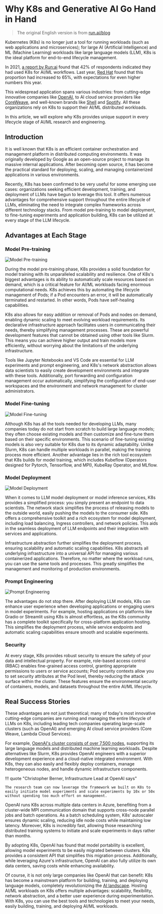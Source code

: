 # Why K8s and Generative AI Go Hand in Hand

> The original English version is from [run.ai/blog](https://www.run.ai/blog/why-kubernetes-is-the-platform-for-genai)

Kubernetes (K8s) is no longer just a tool for running workloads (such as web applications and microservices); for large AI (Artificial Intelligence) and ML (Machine Learning) workloads like large language models (LLM), K8s is the ideal platform for end-to-end lifecycle management.

In 2021, [a report by Run:ai](https://pages.run.ai/ai-infrastructure-survey-report-2021) found that 42% of respondents indicated they had used K8s for AI/ML workflows. Last year, [Red Hat](https://www.altoros.com/blog/machine-learning-constitutes-65-percent-of-kubernetes-workloads) found that this proportion had increased to 65%, with expectations for even higher numbers this year.

This widespread application spans various industries: from cutting-edge innovative companies like [OpenAI](https://kubernetes.io/case-studies/openai/), to AI cloud service providers like [CoreWeave](https://www.coreweave.com/blog/serverless-kubernetes-what-it-is-and-how-it-works), and well-known brands like [Shell](https://www.altoros.com/blog/shell-builds-10000-ai-models-on-kubernetes-in-less-than-a-day/) and [Spotify](https://www.youtube.com/watch?v=KUyEuY5ZSqI). All these organizations rely on K8s to support their AI/ML distributed workloads.

In this article, we will explore why K8s provides unique support in every lifecycle stage of AI/ML research and engineering.

## Introduction

It is well known that K8s is an efficient container orchestration and management platform in distributed computing environments. It was originally developed by Google as an open-source project to manage its massive internal applications. After becoming open source, it has become the practical standard for deploying, scaling, and managing containerized applications in various environments.

Recently, K8s has been confirmed to be very useful for some emerging use cases: organizations seeking efficient development, training, and deployment of LLMs have begun to leverage this tool. It offers numerous advantages for comprehensive support throughout the entire lifecycle of LLMs, eliminating the need to integrate complex frameworks across different technology stacks. From model pre-training to model deployment, to fine-tuning experiments and application building, K8s can be utilized at every stage of the LLM lifecycle.

## Advantages at Each Stage

### Model Pre-training

![Model Pre-training](../images/gen01.png)

During the model pre-training phase, K8s provides a solid foundation for model training with its unparalleled scalability and resilience. One of K8s's biggest advantages is its ability to automatically scale resources based on demand, which is a critical feature for AI/ML workloads facing enormous computational needs. K8s achieves this by automating the lifecycle management of Pods; if a Pod encounters an error, it will be automatically terminated and restarted. In other words, Pods have self-healing capabilities.

K8s also allows for easy addition or removal of Pods and nodes on demand, enabling dynamic scaling to meet evolving workload requirements. Its declarative infrastructure approach facilitates users in communicating their needs, thereby simplifying management processes. These are powerful development features that cannot be obtained using other tools like Slurm. This means you can achieve higher output and train models more efficiently, without worrying about the limitations of the underlying infrastructure.

Tools like Jupyter Notebooks and VS Code are essential for LLM experiments and prompt engineering, and K8s's network abstraction allows data scientists to easily create development environments and integrate with these tools. Additionally, port forwarding and configuration management occur automatically, simplifying the configuration of end-user workspaces and the environment and network management for cluster administrators.

### Model Fine-tuning

![Model Fine-tuning](../images/gen02.png)

Although K8s has all the tools needed for developing LLMs, many companies today do not start from scratch to build large language models; they often choose existing models and then customize and fine-tune them based on their specific environments. This scenario of fine-tuning existing models is also very suitable for K8s due to its dynamic adaptability. Unlike Slurm, K8s can handle multiple workloads in parallel, making the training process more efficient. Another advantage lies in the rich tool ecosystem that K8s builds for model training, which includes Kubeflow (Operators designed for Pytorch, Tensorflow, and MPI), KubeRay Operator, and MLflow.

### Model Deployment

![Model Deployment](../images/gen03.png)

When it comes to LLM model deployment or model inference services, K8s provides a simplified process: you simply present an endpoint to data scientists. The network stack simplifies the process of releasing models to the outside world, easily pushing the models to the consumer side. K8s offers a comprehensive toolkit and a rich ecosystem for model deployment, including load balancing, Ingress controllers, and network policies. This aids in the seamless deployment of LLM endpoints and their integration with services and applications.

Infrastructure abstraction further simplifies the deployment process, ensuring scalability and automatic scaling capabilities. K8s abstracts all underlying infrastructure into a universal API for managing various containerized applications. Therefore, no matter where the workload runs, you can use the same tools and processes. This greatly simplifies the management and monitoring of production environments.

### Prompt Engineering

![Prompt Engineering](../images/gen04.png)

The advantages do not stop there. After deploying LLM models, K8s can enhance user experience when developing applications or engaging users in model experiments. For example, hosting applications on platforms like Gradio or Streamlit using K8s is almost effortless, as the K8s community has a complete toolkit specifically for cross-platform application hosting. This simplifies the deployment process, while service endpoints and automatic scaling capabilities ensure smooth and scalable experiments.

### Security

At every stage, K8s provides robust security to ensure the safety of your data and intellectual property. For example, role-based access control (RBAC) enables fine-grained access control, granting appropriate permissions to users or service accounts; Pod security contexts allow you to set security attributes at the Pod level, thereby reducing the attack surface within the cluster. These features ensure the environmental security of containers, models, and datasets throughout the entire AI/ML lifecycle.

## Real Success Stories

These advantages are not just theoretical; many of today's most innovative cutting-edge companies are running and managing the entire lifecycle of LLMs on K8s, including leading tech companies operating large-scale clusters (such as OpenAI) and emerging AI cloud service providers (Core Weave, Lambda Cloud Services).

For example, [OpenAI's cluster consists of over 7,500 nodes](https://openai.com/research/scaling-kubernetes-to-7500-nodes), supporting its large language models and distributed machine learning workloads. Despite alternatives like Slurm, K8s provides OpenAI engineers with a superior development experience and a cloud-native integrated environment. With K8s, they can also easily and flexibly deploy containers, manage heterogeneous nodes, and handle dynamic infrastructure components.

!!! quote "Christopher Berner, Infrastructure Lead at OpenAI says"

    The research team can now leverage the framework we built on K8s to easily initiate model experiments and scale experiments by 10x or 50x without spending too much effort on management.

OpenAI runs K8s across multiple data centers in Azure, benefiting from a cluster-wide MPI communication domain that supports cross-node parallel jobs and batch operations. As a batch scheduling system, K8s' autoscaler ensures dynamic scaling, reducing idle node costs while maintaining low latency. Moreover, K8s is incredibly fast, allowing those researching distributed training systems to initiate and scale experiments in days rather than months.

By adopting K8s, OpenAI has found that model portability is excellent, allowing model experiments to be easily migrated between clusters. K8s provides a consistent API that simplifies this migration process. Additionally, while leveraging Azure's infrastructure, OpenAI can also fully utilize its own data centers, saving costs while enhancing availability.

Of course, it is not only large companies like OpenAI that can benefit: K8s has become a mainstream platform for building, training, and deploying language models, completely revolutionizing the [AI landscape](https://mattturck.com/landscape/mad2023.pdf). Hosting AI/ML workloads on K8s offers multiple advantages: scalability, flexibility, network abstraction, and a better user experience during experimentation. With K8s, you can use the best tools and technologies to meet your needs, easily building, training, and deploying AI/ML workloads.
